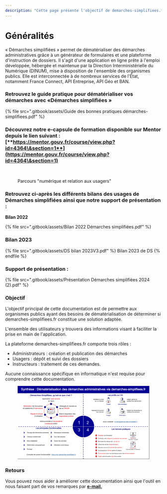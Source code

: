 ```yaml
---
description: "Cette page présente l'objectif de demarches-simplifiees.fr\_: la dématérialisation des procédures."
---
```


# Généralités

« Démarches simplifiées » permet de dématérialiser des démarches administratives grâce à un générateur de formulaires et une plateforme d'instruction de dossiers. Il s'agit d'une application en ligne prête à l'emploi développée, hébergée et maintenue par la Direction Interministérielle du Numérique (DINUM), mise à disposition de l'ensemble des organismes publics. Elle est interconnectée à de nombreux services de l'État, notamment France Connect, API Entreprise, API Géo et BAN.

### Retrouvez le guide pratique pour dématérialiser vos démarches avec «Démarches simplifiées »

{% file src=".gitbook/assets/Guide des bonnes pratiques démarches-simplifiees.pdf" %}

### **Découvrez notre e-capsule de formation disponible sur Mentor depuis le lien suivant :** [**https://mentor.gouv.fr/course/view.php?id=4364\&section=1**](https://mentor.gouv.fr/course/view.php?id=4364\&section=1)

<figure><img src=".gitbook/assets/tempsnip mentor .png" alt=""><figcaption><p>Parcours "numérique et relation aux usagers"</p></figcaption></figure>

### **Retrouvez ci-après les différents bilans des usages de** Démarches simplifiées ainsi que notre support de présentation :&#x20;

**Bilan 2022**

{% file src=".gitbook/assets/Bilan 2022 Démarches simplifiées.pdf" %}

### Bilan 2023

{% file src=".gitbook/assets/DS bilan 2023V3.pdf" %}
Bilan 2023 de DS
{% endfile %}

### Support de présentation :&#x20;



{% file src=".gitbook/assets/Présentation Démarches simplifiées  2024 (2).pdf" %}

### Objectif

L'objectif principal de cette documentation est de permettre aux organismes publics ayant des besoins de dématérialisation de déterminer si demarches-simplifiees.fr constitue une solution adaptée.

L'ensemble des utilisateurs y trouvera des informations visant à faciliter la prise en main de l'application.

La plateforme demarches-simplifiees.fr comporte trois rôles :

* Administrateurs : création et publication des démarches
* Usagers : dépôt et suivi des dossiers
* Instructeurs : traitement de ces demandes.

Aucune connaissance spécifique en informatique n'est requise pour comprendre cette documentation.

<figure><img src=".gitbook/assets/image (4) (1) (1).png" alt=""><figcaption></figcaption></figure>

### Retours

Vous pouvez nous aider à améliorer cette documentation ainsi que l'outil en nous faisant part de vos remarques par [**e-mail.**](mailto:contact@demarches-simplifiees.fr)
